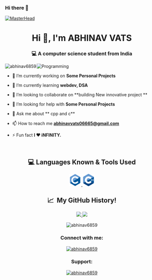 ### Hi there 👋
[![MasterHead](https://miro.medium.com/max/1400/1*vkfI4nFNheC5v0p7wzDtGg.gif)](https://github.com/abhinav6859/abhinav6859)
<h1 align="center">Hi 👋, I'm ABHINAV VATS</h1>
<h3 align="center">💻 A computer science student from India</h3>

<img align="right" alt="Programming" width="400" src = "https://cdn.dribbble.com/users/1059583/screenshots/4171367/coding-freak.gif">

<p align="left"> <img src="https://komarev.com/ghpvc/?username=abhinav6859&label=Profile%20views&color=0e75b6&style=flat" alt="abhinav6859" /> </p>

- 🔭 I’m currently working on **Some Personal Projects**

- 🌱 I’m currently learning **webdev, DSA**

- 👯 I’m looking to collaborate on **building New innovative project **

- 🤝 I’m looking for help with **Some Personal Projects**

- 💬 Ask me about ** cpp and c**

- 📫 How to reach me **abhinavvats06665@gmail.com**

- ⚡ Fun fact **I ❤️ iNFINITY.**

<div align="center">

&nbsp;
## 💻 Languages Known & Tools Used
<p align="center"> <a href="https://www.cprogramming.com/" target="_blank" rel="noreferrer"> <img src="https://raw.githubusercontent.com/devicons/devicon/master/icons/c/c-original.svg" alt="c" width="40" height="40"/> </a> <a href="https://www.w3schools.com/cpp/" target="_blank" rel="noreferrer"> <img src="https://raw.githubusercontent.com/devicons/devicon/master/icons/cplusplus/cplusplus-original.svg" alt="cplusplus" width="40" height="40"/> </a>
  <!--<a href="https://dart.dev" target="_blank" rel="noreferrer"> <img src="https://www.vectorlogo.zone/logos/dartlang/dartlang-icon.svg" alt="dart" width="40" height="40"/> </a> <a href="https://www.figma.com/" target="_blank" rel="noreferrer"> <img src="https://www.vectorlogo.zone/logos/figma/figma-icon.svg" alt="figma" width="40" height="40"/> </a> <a href="https://firebase.google.com/" target="_blank" rel="noreferrer"> <img src="https://www.vectorlogo.zone/logos/firebase/firebase-icon.svg" alt="firebase" width="40" height="40"/> </a> <a href="https://flutter.dev" target="_blank" rel="noreferrer"> <img src="https://www.vectorlogo.zone/logos/flutterio/flutterio-icon.svg" alt="flutter" width="40" height="40"/> </a> <a href="https://www.java.com" target="_blank" rel="noreferrer"> <img src="https://raw.githubusercontent.com/devicons/devicon/master/icons/java/java-original.svg" alt="java" width="40" height="40"/> </a> <a href="https://www.mysql.com/" target="_blank" rel="noreferrer"> <img src="https://raw.githubusercontent.com/devicons/devicon/master/icons/mysql/mysql-original-wordmark.svg" alt="mysql" width="40" height="40"/> </a> </p>   -->


<h2> 📈 &nbsp;My GitHub History!</h2>
<a href="https://github.com/abhinav6859">
  <img height="180em" src="https://github-readme-stats.vercel.app/api?username=abhinav6859&theme=noctis_minimus&show_icons=true" />
  <img height="180em" src="https://github-readme-stats.vercel.app/api/top-langs/?username=abhinav6859&theme=noctis_minimus&layout=compact" />
</a>
<p><img align="center" src="https://github-readme-streak-stats.herokuapp.com/?user=abhinav6859&" alt="abhinav6859" /></p>

<h3 align="center">Connect with me:</h3>
<p align="center">
<a href="https://www.leetcode.com/abhinav6859" target="blank"><img align="center" src="https://raw.githubusercontent.com/rahuldkjain/github-profile-readme-generator/master/src/images/icons/Social/leet-code.svg" alt="abhinav6859" height="30" width="40" /></a>
<!-- <a href="https://auth.geeksforgeeks.org/user/rudranaranyis" target="blank"><img align="center" src="https://raw.githubusercontent.com/rahuldkjain/github-profile-readme-generator/master/src/images/icons/Social/geeks-for-geeks.svg" alt="rudranaranyis" height="30" width="40" /></a>
</p> -->
  
<h3 align="center">Support:</h3>
<p align="center"><a href="https://www.buymeacoffee.com/abhinav6859"> <img align="center" src="https://cdn.buymeacoffee.com/buttons/v2/default-yellow.png" height="50" width="210" alt="abhinav6859" /></a></p><br><br>
<!--
**abhinav6859/abhinav6859** is a ✨ _special_ ✨ repository because its `README.md` (this file) appears on your GitHub profile.

Here are some ideas to get you started:

- 🔭 I’m currently working on ...
- 🌱 I’m currently learning ...
- 👯 I’m looking to collaborate on ...
- 🤔 I’m looking for help with ...
- 💬 Ask me about ...
- 📫 How to reach me: ...abhinavvats06665@gmail.com

- 😄 Pronouns: ...
- ⚡ Fun fact: ...
-->

